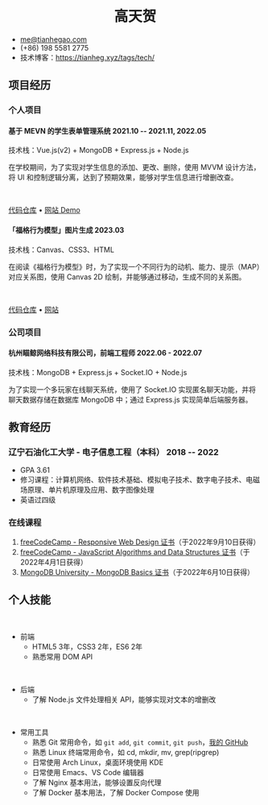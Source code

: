 ---
---

<!-- The (first) h1 will be used as the <title> of the HTML page -->

<h1 style="text-align: center">高天贺</h1>

- <me@tianhegao.com>
- (+86) 198 5581 2775
- 技术博客：<https://tianheg.xyz/tags/tech/>

## 项目经历

### 个人项目

#### <span>基于 MEVN 的学生表单管理系统</span> <span>2021.10 -- 2021.11, 2022.05</span>

技术栈：Vue.js(v2) + MongoDB + Express.js + Node.js

在学校期间，为了实现对学生信息的添加、更改、删除，使用 MVVM 设计方法，将 UI 和控制逻辑分离，达到了预期效果，能够对学生信息进行增删改查。

<!-- MVC/MVVM -->

<br />

[代码仓库](https://github.com/tianheg/sims) &bull; [网站 Demo](https://student.tianheg.org/)

#### <span>「福格行为模型」图片生成</span> <span>2023.03</span>

技术栈：Canvas、CSS3、HTML

在阅读《福格行为模型》时，为了实现一个不同行为的动机、能力、提示（MAP）对应关系图，使用 Canvas 2D 绘制，并能够通过移动，生成不同的关系图。

<br />

[代码仓库](https://github.com/tianheg/fogg-behavior-model) &bull; [网站](https://fbm.tianheg.org/)

<!-- 有什么 canvas 库，能够解决什么问题；d3.js/three.js -->

### 公司项目

#### <span>杭州瞄鲸网络科技有限公司，前端工程师</span> <span>2022.06 - 2022.07</span>

技术栈：MongoDB + Express.js + Socket.IO + Node.js

为了实现一个多玩家在线聊天系统，使用了 Socket.IO 实现匿名聊天功能，并将聊天数据存储在数据库 MongoDB 中；通过 Express.js 实现简单后端服务器。

## 教育经历

### <span>辽宁石油化工大学 - 电子信息工程（本科）</span> <span>2018 -- 2022</span>

  - GPA 3.61
  - 修习课程：计算机网络、软件技术基础、模拟电子技术、数字电子技术、电磁场原理、单片机原理及应用、数字图像处理
  - 英语过四级

### 在线课程

1. [freeCodeCamp - Responsive Web Design 证书](https://www.freecodecamp.org/certification/tianheg/responsive-web-design)（于2022年9月10日获得）
2. [freeCodeCamp - JavaScript Algorithms and Data Structures 证书](https://www.freecodecamp.org/certification/tianheg/javascript-algorithms-and-data-structures)（于2022年4月1日获得）
3. [MongoDB University - MongoDB Basics 证书](https://university.mongodb.com/course_completion/cebc75c5-080a-4abe-b6a2-04c3d447ed85)（于2022年6月10日获得）

## 个人技能

<br>

  - 前端
    - HTML5 3年，CSS3 2年，ES6 2年
    - 熟悉常用 DOM API

<br>

  - 后端
    - 了解 Node.js 文件处理相关 API，能够实现对文本的增删改

<br>

  - 常用工具
    - 熟悉 Git 常用命令，如 `git add`, `git commit`, `git push`，[我的 GitHub](https://github.com/tianheg)
    - 熟悉 Linux 终端常用命令，如 cd, mkdir, mv, grep(ripgrep)
    - 日常使用 Arch Linux，桌面环境使用 KDE
    - 日常使用 Emacs、VS Code 编辑器
    - 了解 Nginx 基本用法，能够设置反向代理
    - 了解 Docker 基本用法，了解 Docker Compose 使用
